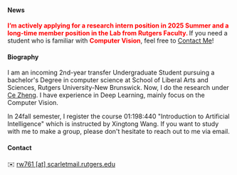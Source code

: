 #### News
<strong style="color:red;"><strong>I’m actively applying for a research intern position in 2025 Summer and a long-time member position in the Lab from Rutgers Faculty. </strong></strong> If you need a student who is familiar with <strong style="color:red;"><strong>Computer Vision</strong></strong>, feel free to <a href="#contact-info">Contact Me</a>!


#### Biography
I am an incoming 2nd-year transfer Undergraduate Student pursuing a bachelor's Degree in computer science at School of Liberal Arts and Sciences, Rutgers University-New Brunswick. Now, I do the research under [Ce Zheng](https://zczcwh.github.io/). I have experience in Deep Learning, mainly focus on the Computer Vision.

In 24fall semester, I register the course 01:198:440 "Introduction to Artificial Intelligence" which is instructed by Xingtong Wang. If you want to study with me to make a group, please don't hesitate to reach out to me via email.

<!-- #### Skills
#### Research Interests
My current passion revolves around building a more realistic and kinematic digital human model under much unlabeled and high-quality data, this includes: 
1. **Human Pose Estimation**：A process of detecting human body positions and key points within an image or video.
2. **Digital Human**：A computer-generated representation of a human being, capable of simulating realistic human appearance, movements, and interactions within digital environments.
3. **Data-Centric AI**：Emphasizes the importance of high-quality, diverse, and well-managed data to train robust AI models that can make reliable inferences and decisions.
-->

#### Contact<p id="contact-info"></p>
✉️ [rw761 [at] scarletmail.rutgers.edu](mailto:rw761@scarletmail.rutgers.edu)


<!-- #### Skills
* **Natural Language Processing:** Proficient in using the PyTorch framework, with the ability to reproduce mainstream large-scale models in the industry (such as Baichuan, llama2, Qwen). Proficient in using quantization and inference tools such as QLoRA, vLLM, and skilled in distributed parallel training (using training tools such as BMTrain, DeepSpeed).

* **High Performance Computing:** Proficient in CUDA Programming, familiar with C++, knowledgeable in compiler optimization principles, and understanding of MPI, OpenMP, and SIMD acceleration optimization technologies.

* **Computer System Architecture:** Familiar with GPU architecture and RISC-V instruction set, and has participated in the [One Life, One Core](https://ysyx.oscc.cc/) project.

* **Other:** Understanding of serverless computing architecture, experience in applying federated learning in network security, involvement in both front-end and back-end development, familiarity with Linux operating system and operation and maintenance ( maintained a large server cluster with 21 nodes in the GOOD LAB). Additionally, has researched computer vision and reinforcement learning in the field of artificial intelligence. -->
